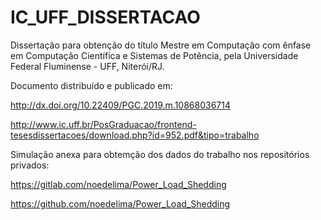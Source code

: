 # IC_UFF_DISSERTACAO
Dissertação para obtenção do título Mestre em Computação com ênfase em Computação Científica e Sistemas de Potência, pela Universidade Federal Fluminense - UFF, Niterói/RJ.

Documento distribuído e publicado em:

http://dx.doi.org/10.22409/PGC.2019.m.10868036714

http://www.ic.uff.br/PosGraduacao/frontend-tesesdissertacoes/download.php?id=952.pdf&tipo=trabalho

Simulação anexa para obtemção dos dados do trabalho nos repositórios privados:

https://gitlab.com/noedelima/Power_Load_Shedding

https://github.com/noedelima/Power_Load_Shedding
